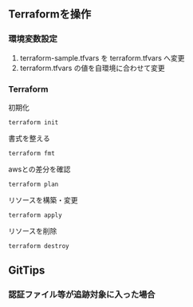 ## Terraformを操作

### 環境変数設定
1. terraform-sample.tfvars を terraform.tfvars へ変更
2. terraform.tfvars の値を自環境に合わせて変更

### Terraform

初期化
```shell
terraform init
```

書式を整える
```shell
terraform fmt
```

awsとの差分を確認
```shell
terraform plan
```

リソースを構築・変更
```shell
terraform apply
```

リソースを削除
```shell
terraform destroy
```

## GitTips

### 認証ファイル等が追跡対象に入った場合